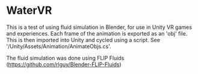 # WaterVR
This is a test of using fluid simulation in Blender, for use in Unity VR games and experiences.
Each frame of the animation is exported as an 'obj' file. This is then imported into Unity and cycled using a script.
See '/Unity/Assets/Animation/AnimateObjs.cs'.

The fluid simulation was done using FLIP Fluids (https://github.com/rlguy/Blender-FLIP-Fluids)

